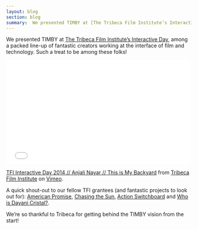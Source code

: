 ```yaml
---
layout: blog
section: blog
summary:  We presented TIMBY at [The Tribeca Film Institute’s Interactive Day.
---
```



We presented TIMBY at [The Tribeca Film Institute’s Interactive Day](https://tribecafilminstitute.org/pages/2014_lineup), among a packed line-up of fantastic creators working at the interface of film and technology. Such a treat to be among these folks!

<iframe src="//player.vimeo.com/video/100224017" width="500" height="281" frameborder="0" webkitallowfullscreen mozallowfullscreen allowfullscreen></iframe> <p><a href="http://vimeo.com/100224017">TFI Interactive Day 2014 // Anjali Nayar // This is My Backyard</a> from <a href="http://vimeo.com/tribecafilminstitute">Tribeca Film Institute</a> on <a href="https://vimeo.com">Vimeo</a>.</p>

A quick shout-out to our fellow TFI grantees (and fantastic projects to look out for): [American Promise](https://tribecafilminstitute.org/films/detail/american_promise), [Chasing the Sun](https://tribecafilminstitute.org/films/detail/chasing_the_sun), [Action Switchboard](https://tribecafilminstitute.org/films/detail/the_yes_men_are_revolting) and [Who is Dayani Cristal?](https://tribecafilminstitute.org/films/detail/who_is_dayani_cristal).

We’re so thankful to Tribeca for getting behind the TIMBY vision from the start! 
